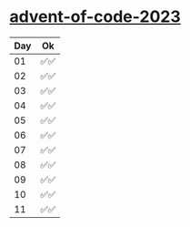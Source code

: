 # [advent-of-code-2023](https://adventofcode.com/)

| Day | Ok   |
| --- | ---- |
| 01  | ✅✅ |
| 02  | ✅✅ |
| 03  | ✅✅ |
| 04  | ✅✅ |
| 05  | ✅✅ |
| 06  | ✅✅ |
| 07  | ✅✅ |
| 08  | ✅✅ |
| 09  | ✅✅ |
| 10  | ✅✅ |
| 11  | ✅✅ |
